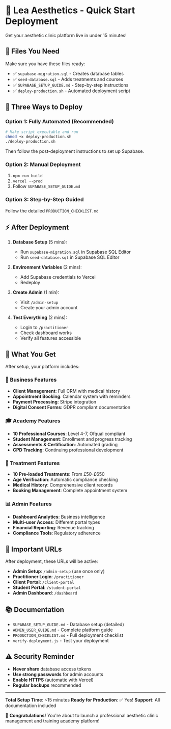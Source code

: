 # 🚀 Lea Aesthetics - Quick Start Deployment

Get your aesthetic clinic platform live in under 15 minutes!

## 📁 Files You Need

Make sure you have these files ready:
- ✅ `supabase-migration.sql` - Creates database tables
- ✅ `seed-database.sql` - Adds treatments and courses
- ✅ `SUPABASE_SETUP_GUIDE.md` - Step-by-step instructions
- ✅ `deploy-production.sh` - Automated deployment script

## 🎯 Three Ways to Deploy

### Option 1: Fully Automated (Recommended)
```bash
# Make script executable and run
chmod +x deploy-production.sh
./deploy-production.sh
```
Then follow the post-deployment instructions to set up Supabase.

### Option 2: Manual Deployment  
1. `npm run build`
2. `vercel --prod`
3. Follow `SUPABASE_SETUP_GUIDE.md`

### Option 3: Step-by-Step Guided
Follow the detailed `PRODUCTION_CHECKLIST.md`

## ⚡ After Deployment

1. **Database Setup** (5 mins):
   - Run `supabase-migration.sql` in Supabase SQL Editor
   - Run `seed-database.sql` in Supabase SQL Editor

2. **Environment Variables** (2 mins):
   - Add Supabase credentials to Vercel
   - Redeploy

3. **Create Admin** (1 min):
   - Visit `/admin-setup`
   - Create your admin account

4. **Test Everything** (2 mins):
   - Login to `/practitioner`  
   - Check dashboard works
   - Verify all features accessible

## 🎉 What You Get

After setup, your platform includes:

### 💼 Business Features
- **Client Management**: Full CRM with medical history
- **Appointment Booking**: Calendar system with reminders  
- **Payment Processing**: Stripe integration
- **Digital Consent Forms**: GDPR compliant documentation

### 🎓 Academy Features  
- **10 Professional Courses**: Level 4-7, Ofqual compliant
- **Student Management**: Enrollment and progress tracking
- **Assessments & Certification**: Automated grading
- **CPD Tracking**: Continuing professional development

### 💉 Treatment Features
- **10 Pre-loaded Treatments**: From £50-£650
- **Age Verification**: Automatic compliance checking
- **Medical History**: Comprehensive client records
- **Booking Management**: Complete appointment system

### 📊 Admin Features
- **Dashboard Analytics**: Business intelligence
- **Multi-user Access**: Different portal types
- **Financial Reporting**: Revenue tracking
- **Compliance Tools**: Regulatory adherence

## 🔗 Important URLs

After deployment, these URLs will be active:

- **Admin Setup**: `/admin-setup` (use once only)
- **Practitioner Login**: `/practitioner` 
- **Client Portal**: `/client-portal`
- **Student Portal**: `/student-portal`
- **Admin Dashboard**: `/dashboard`

## 📚 Documentation

- `SUPABASE_SETUP_GUIDE.md` - Database setup (detailed)
- `ADMIN_USER_GUIDE.md` - Complete platform guide
- `PRODUCTION_CHECKLIST.md` - Full deployment checklist
- `verify-deployment.js` - Test your deployment

## ⚠️ Security Reminder

- **Never share** database access tokens
- **Use strong passwords** for admin accounts
- **Enable HTTPS** (automatic with Vercel)
- **Regular backups** recommended

---

**Total Setup Time**: ~15 minutes
**Ready for Production**: ✅ Yes!
**Support**: All documentation included

🎊 **Congratulations!** You're about to launch a professional aesthetic clinic management and training academy platform!

